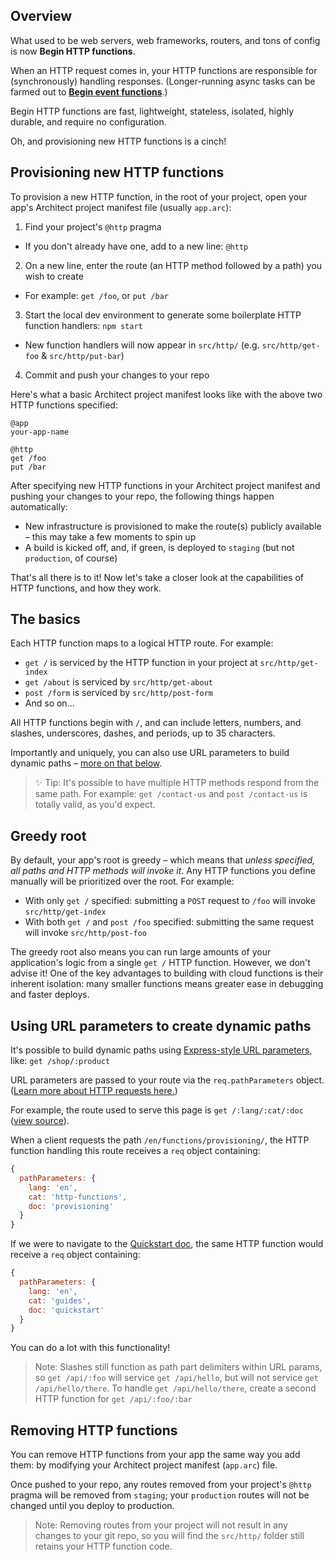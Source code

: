 ## Overview

What used to be web servers, web frameworks, routers, and tons of config is now **Begin HTTP functions**.

When an HTTP request comes in, your HTTP functions are responsible for (synchronously) handling responses. (Longer-running async tasks can be farmed out to **[Begin event functions](/en/event-functions/provisioning)**.)

Begin HTTP functions are fast, lightweight, stateless, isolated, highly durable, and require no configuration.

Oh, and provisioning new HTTP functions is a cinch!


## Provisioning new HTTP functions

To provision a new HTTP function, in the root of your project, open your app's Architect project manifest file (usually `app.arc`):

1. Find your project's `@http` pragma
  - If you don't already have one, add to a new line: `@http`
2. On a new line, enter the route (an HTTP method followed by a path) you wish to create
  - For example: `get /foo`, or `put /bar`
3. Start the local dev environment to generate some boilerplate HTTP function handlers: `npm start`
  - New function handlers will now appear in `src/http/` (e.g. `src/http/get-foo` & `src/http/put-bar`)
4. Commit and push your changes to your repo

Here's what a basic Architect project manifest looks like with the above two HTTP functions specified:

```arc
@app
your-app-name

@http
get /foo
put /bar
```

After specifying new HTTP functions in your Architect project manifest and pushing your changes to your repo, the following things happen automatically:

- New infrastructure is provisioned to make the route(s) publicly available – this may take a few moments to spin up
- A build is kicked off, and, if green, is deployed to `staging` (but not `production`, of course)

That's all there is to it! Now let's take a closer look at the capabilities of HTTP functions, and how they work.


## The basics

Each HTTP function maps to a logical HTTP route. For example:
- `get /` is serviced by the HTTP function in your project at `src/http/get-index`
- `get /about` is serviced by `src/http/get-about`
- `post /form` is serviced by `src/http/post-form`
- And so on...

All HTTP functions begin with `/`, and can include letters, numbers, and slashes, underscores, dashes, and periods, up to 35 characters.

Importantly and uniquely, you can also use URL parameters to build dynamic paths – [more on that below](#using-url-parameters-to-create-dynamic-paths).

> ✨ Tip: It's possible to have multiple HTTP methods respond from the same path. For example: `get /contact-us` and `post /contact-us` is totally valid, as you'd expect.


## Greedy root

By default, your app's root is greedy – which means that *unless specified, all paths and HTTP methods will invoke it*. Any HTTP functions you define manually will be prioritized over the root. For example:
- With only `get /` specified: submitting a `POST` request to `/foo` will invoke `src/http/get-index`
- With both `get /` and `post /foo` specified: submitting the same request will invoke `src/http/post-foo`

The greedy root also means you can run large amounts of your application's logic from a single `get /` HTTP function. However, we don't advise it! One of the key advantages to building with cloud functions is their inherent isolation: many smaller functions means greater ease in debugging and faster deploys.


## Using URL parameters to create dynamic paths

It's possible to build dynamic paths using [Express-style URL parameters](http://expressjs.com/en/guide/routing.html#route-parameters), like: `get /shop/:product`

URL parameters are passed to your route via the `req.pathParameters` object. ([Learn more about HTTP requests here.](/en/http-functions/api-reference#requests))

For example, the route used to serve this page is `get /:lang/:cat/:doc` ([view source](https://github.com/smallwins/docs.begin.com/blob/master/src/http/get-000lang-000cat-000doc/index.js)).

When a client requests the path `/en/functions/provisioning/`, the HTTP function handling this route receives a `req` object containing:

```js
{
  pathParameters: {
    lang: 'en',
    cat: 'http-functions',
    doc: 'provisioning'
  }
}
```

If we were to navigate to the [Quickstart doc](/en/guides/quickstart), the same HTTP function would receive a `req` object containing:

```js
{
  pathParameters: {
    lang: 'en',
    cat: 'guides',
    doc: 'quickstart'
  }
}
```

You can do a lot with this functionality!

> Note: Slashes still function as path part delimiters within URL params, so `get /api/:foo` will service `get /api/hello`, but will not service `get /api/hello/there`.
> To handle `get /api/hello/there`, create a second HTTP function for `get /api/:foo/:bar`


## Removing HTTP functions

You can remove HTTP functions from your app the same way you add them: by modifying your Architect project manifest (`app.arc`) file.

Once pushed to your repo, any routes removed from your project's `@http` pragma will be removed from `staging`; your `production` routes will not be changed until you deploy to production.

> Note: Removing routes from your project will not result in any changes to your git repo, so you will find the `src/http/` folder still retains your HTTP function code.
